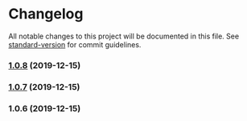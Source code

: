 # Changelog

All notable changes to this project will be documented in this file. See [standard-version](https://github.com/conventional-changelog/standard-version) for commit guidelines.

### [1.0.8](https://github.com/fullstack-development/redux-make-communication/compare/v1.0.7...v1.0.8) (2019-12-15)

### [1.0.7](https://github.com/fullstack-development/redux-make-communication/compare/v1.0.6...v1.0.7) (2019-12-15)

### 1.0.6 (2019-12-15)
